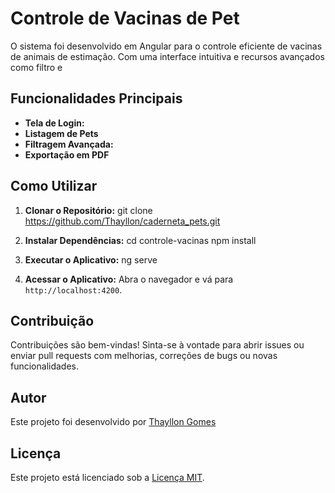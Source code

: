 # Controle de Vacinas de Pet

O sistema foi desenvolvido em Angular para o controle eficiente de vacinas de animais de estimação. Com uma interface intuitiva e recursos avançados como filtro e 

## Funcionalidades Principais

- **Tela de Login:**
- **Listagem de Pets** 
- **Filtragem Avançada:**
- **Exportação em PDF** 

## Como Utilizar

1. **Clonar o Repositório:**
git clone https://github.com/Thayllon/caderneta_pets.git

2. **Instalar Dependências:**
cd controle-vacinas
npm install

3. **Executar o Aplicativo:**
ng serve


4. **Acessar o Aplicativo:**
Abra o navegador e vá para `http://localhost:4200`.

## Contribuição

Contribuições são bem-vindas! Sinta-se à vontade para abrir issues ou enviar pull requests com melhorias, correções de bugs ou novas funcionalidades.

## Autor

Este projeto foi desenvolvido por [Thayllon Gomes](https://github.com/Thayllon)

## Licença

Este projeto está licenciado sob a [Licença MIT](LICENSE).
